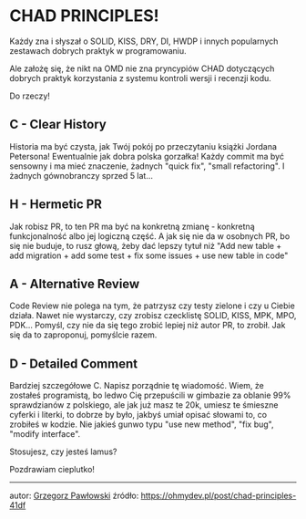 # CHAD PRINCIPLES! 

Każdy zna i słyszał o SOLID, KISS, DRY, DI, HWDP i innych popularnych zestawach dobrych praktyk w programowaniu.

Ale założę się, że nikt na OMD nie zna pryncypiów CHAD dotyczących dobrych praktyk korzystania z systemu kontroli wersji i recenzji kodu. 

Do rzeczy!


## C - Clear History

Historia ma być czysta, jak Twój pokój po przeczytaniu książki Jordana Petersona! Ewentualnie jak dobra polska gorzałka! Każdy commit ma być sensowny i ma mieć znaczenie, żadnych "quick fix", "small refactoring". I żadnych gównobranczy sprzed 5 lat...


## H - Hermetic PR

Jak robisz PR, to ten PR ma być na konkretną zmianę - konkretną funkcjonalność albo jej logiczną część. A jak się nie da w osobnych PR, bo się nie buduje, to rusz głową, żeby dać lepszy tytuł niż "Add new table + add migration + add some test + fix some issues + use new table in code"


## A - Alternative Review

Code Review nie polega na tym, że patrzysz czy testy zielone i czy u Ciebie działa. Nawet nie wystarczy, czy zrobisz czecklistę SOLID, KISS, MPK, MPO, PDK... Pomyśl, czy nie da się tego zrobić lepiej niż autor PR, to zrobił. Jak się da to zaproponuj, pomyślcie razem.


## D - Detailed Comment

Bardziej szczegółowe C. Napisz porządnie tę wiadomość. Wiem, że zostałeś programistą, bo ledwo Cię przepuścili w gimbazie za oblanie 99% sprawdzianów z polskiego, ale jak już masz te 20k, umiesz te śmieszne cyferki i literki, to dobrze by było, jakbyś umiał opisać słowami to, co zrobiłeś w kodzie. Nie jakieś gunwo typu "use new method", "fix bug", "modify interface".


Stosujesz, czy jesteś lamus?

Pozdrawiam cieplutko! 

--------
autor: [Grzegorz Pawłowski](https://ohmydev.pl/users/grzegorzpawlowski)
źródło: <https://ohmydev.pl/post/chad-principles-41df>
